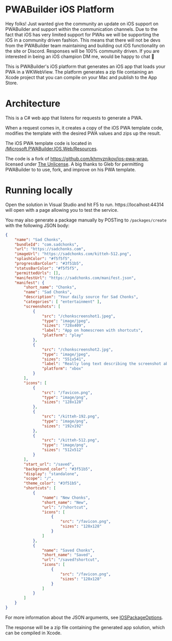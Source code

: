 # PWABuilder iOS Platform
Hey folks! Just wanted give the community an update on iOS support on PWABuilder and support within the communication channels. Due to the fact that iOS has very limited support for PWAs we will be supporting the iOS in a community driven fashion. This means that there will not be devs from the PWABuilder team maintaining and building out iOS functionality on the site or Discord. Responses will be 100% community driven. If you are interested in being an iOS champion DM me, would be happy to chat 🙂

This is PWABuilder's iOS platform that generates an iOS app that loads your PWA in a WKWebView. The platform generates a zip file containing an Xcode project that you can compile on your Mac and publish to the App Store.

# Architecture

This is a C# web app that listens for requests to generate a PWA.

When a request comes in, it creates a copy of the iOS PWA template code, modifies the template with the desired PWA values and zips up the result.

The iOS PWA template code is located in [/Microsoft.PWABuilder.IOS.Web/Resources](https://github.com/pwa-builder/pwabuilder-ios/tree/main/Microsoft.PWABuilder.IOS.Web/Resources).

The code is a fork of https://github.com/khmyznikov/ios-pwa-wrap, licensed under [The Unlicense](https://unlicense.org/). A big thanks to Gleb for permitting PWABuilder to to use, fork, and improve on his PWA template.

# Running locally

Open the solution in Visual Studio and hit F5 to run. https://localhost:44314 will open with a page allowing you to test the service.

You may also generate a package manually by POSTing to `/packages/create` with the following JSON body:

```json
{
    "name": "Sad Chonks",
    "bundleId": "com.sadchonks",
    "url": "https://sadchonks.com",
    "imageUrl": "https://sadchonks.com/kitteh-512.png",
    "splashColor": "#f5f5f5",
    "progressBarColor": "#3f51b5",
    "statusBarColor": "#f5f5f5",
    "permittedUrls": [],
    "manifestUrl": "https://sadchonks.com/manifest.json",
    "manifest": {
        "short_name": "Chonks",
        "name": "Sad Chonks",
        "description": "Your daily source for Sad Chonks",
        "categories": [ "entertainment" ],
        "screenshots": [
            {
                "src": "/chonkscreenshot1.jpeg",
                "type": "image/jpeg",
                "sizes": "728x409",
                "label": "App on homescreen with shortcuts",
                "platform": "play"
            },
            {
                "src": "/chonkscreenshot2.jpg",
                "type": "image/jpeg",
                "sizes": "551x541",
                "label": "Really long text describing the screenshot above which is basically a picture showing the app being long pressed on Android and the WebShortcuts popping out",
                "platform": "xbox"
            }
        ],
        "icons": [
            {
                "src": "/favicon.png",
                "type": "image/png",
                "sizes": "128x128"
            },
            {
                "src": "/kitteh-192.png",
                "type": "image/png",
                "sizes": "192x192"
            },
            {
                "src": "/kitteh-512.png",
                "type": "image/png",
                "sizes": "512x512"
            }
        ],
        "start_url": "/saved",
        "background_color": "#3f51b5",
        "display": "standalone",
        "scope": "/",
        "theme_color": "#3f51b5",
        "shortcuts": [
            {
                "name": "New Chonks",
                "short_name": "New",
                "url": "/?shortcut",
                "icons": [
                    {
                        "src": "/favicon.png",
                        "sizes": "128x128"
                    }
                ]
            },
            {
                "name": "Saved Chonks",
                "short_name": "Saved",
                "url": "/saved?shortcut",
                "icons": [
                    {
                        "src": "/favicon.png",
                        "sizes": "128x128"
                    }
                ]
            }
        ]
    }
}
```

For more information about the JSON arguments, see [IOSPackageOptions](https://github.com/pwa-builder/pwabuilder-ios/blob/main/Microsoft.PWABuilder.IOS.Web/Models/IOSAppPackageOptions.cs).

The response will be a zip file containing the generated app solution, which can be compiled in Xcode.
